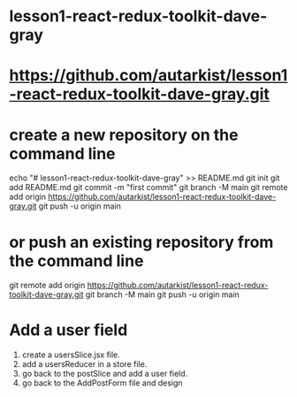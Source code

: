 # lesson1-react-redux-toolkit-dave-gray

# https://github.com/autarkist/lesson1-react-redux-toolkit-dave-gray.git

# create a new repository on the command line

echo "# lesson1-react-redux-toolkit-dave-gray" >> README.md
git init
git add README.md
git commit -m "first commit"
git branch -M main
git remote add origin https://github.com/autarkist/lesson1-react-redux-toolkit-dave-gray.git
git push -u origin main

# or push an existing repository from the command line

git remote add origin https://github.com/autarkist/lesson1-react-redux-toolkit-dave-gray.git
git branch -M main
git push -u origin main

# Add a user field

1. create a usersSlice.jsx file.
2. add a usersReducer in a store file.
3. go back to the postSlice and add a user field.
4. go back to the AddPostForm file and design
